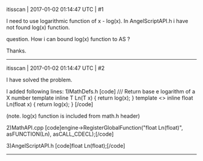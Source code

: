 itisscan | 2017-01-02 01:14:47 UTC | #1

I need to use logarithmic function of x - log(x).
In AngelScriptAPI.h i have not found log(x) function.

question.
How i can bound log(x) function to AS ? 

Thanks.

-------------------------

itisscan | 2017-01-02 01:14:47 UTC | #2

I have solved the problem.
 
I added following lines:
1)MathDefs.h
[code]
/// Return base e logarithm of a X number 
template <class T>
inline T Ln(T x) { return log(x); }
template <> inline float Ln<float>(float x) { return log(x); }
[/code]

(note. log(x) function is included from math.h header)

2)MathAPI.cpp 
[code]engine->RegisterGlobalFunction("float Ln(float)", asFUNCTION(Ln<float>), asCALL_CDECL);[/code] 

3)AngelScriptAPI.h
[code]float Ln(float);[/code]

-------------------------

